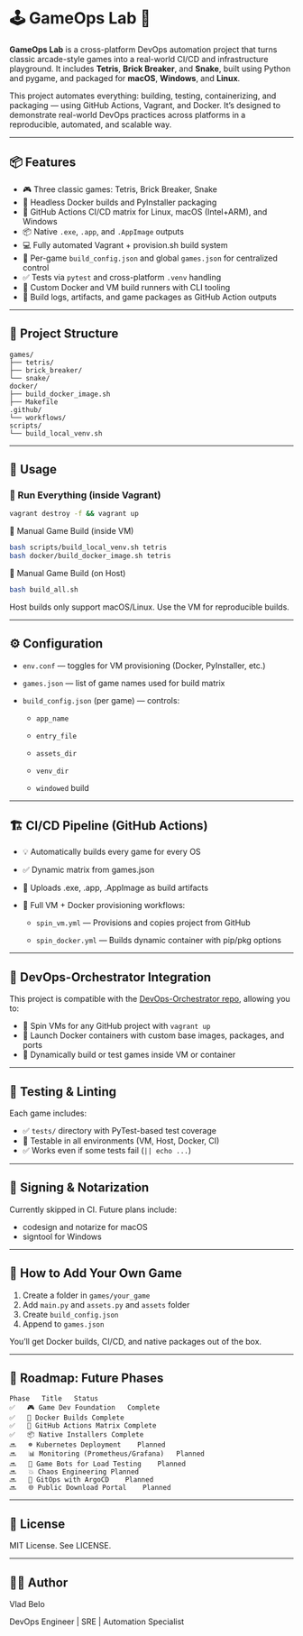 # 🕹️ GameOps Lab 🎲

**GameOps Lab** is a cross-platform DevOps automation project that turns classic arcade-style games into a real-world CI/CD and infrastructure playground. It includes **Tetris**, **Brick Breaker**, and **Snake**, built using Python and pygame, and packaged for **macOS**, **Windows**, and **Linux**.

This project automates everything: building, testing, containerizing, and packaging — using GitHub Actions, Vagrant, and Docker. It’s designed to demonstrate real-world DevOps practices across platforms in a reproducible, automated, and scalable way.

---

## 📦 Features

- 🎮 Three classic games: Tetris, Brick Breaker, Snake
- 🧪 Headless Docker builds and PyInstaller packaging
- 🐧 GitHub Actions CI/CD matrix for Linux, macOS (Intel+ARM), and Windows
- 📦 Native `.exe`, `.app`, and `.AppImage` outputs
- 💻 Fully automated Vagrant + provision.sh build system
- 📁 Per-game `build_config.json` and global `games.json` for centralized control
- ✅ Tests via `pytest` and cross-platform `.venv` handling
- 🐍 Custom Docker and VM build runners with CLI tooling
- 📜 Build logs, artifacts, and game packages as GitHub Action outputs

---

## 📁 Project Structure

```text
games/
├── tetris/
├── brick_breaker/
└── snake/
docker/
├── build_docker_image.sh
├── Makefile
.github/
└── workflows/
scripts/
└── build_local_venv.sh
```

---

## 🚀 Usage

### 🧪 Run Everything (inside Vagrant)

```bash
vagrant destroy -f && vagrant up
```

🧱 Manual Game Build (inside VM)

```bash
bash scripts/build_local_venv.sh tetris
bash docker/build_docker_image.sh tetris
```

🧱 Manual Game Build (on Host)

```bash
bash build_all.sh
```

Host builds only support macOS/Linux. Use the VM for reproducible builds.

---

## ⚙️ Configuration

- `env.conf` — toggles for VM provisioning (Docker, PyInstaller, etc.)
- `games.json` — list of game names used for build matrix
- `build_config.json` (per game) — controls:

  - `app_name`

  - `entry_file`

  - `assets_dir`

  - `venv_dir`

  - `windowed` build

---

## 🏗️ CI/CD Pipeline (GitHub Actions)

- 💡 Automatically builds every game for every OS
- ✅ Dynamic matrix from games.json
- 📁 Uploads .exe, .app, .AppImage as build artifacts
- 🔧 Full VM + Docker provisioning workflows:

  - `spin_vm.yml` — Provisions and copies project from GitHub

  - `spin_docker.yml` — Builds dynamic container with pip/pkg options

---

## 🐳 DevOps-Orchestrator Integration

This project is compatible with the [DevOps-Orchestrator repo](https://github.com/vladbelo2/devops-orchestrator), allowing you to:
- 🧱 Spin VMs for any GitHub project with `vagrant up`
- 🐳 Launch Docker containers with custom base images, packages, and ports
- 🧠 Dynamically build or test games inside VM or container

---

## 🧪 Testing & Linting

Each game includes:
- ✅ `tests/` directory with PyTest-based test coverage
- 🔀 Testable in all environments (VM, Host, Docker, CI)
- ✅ Works even if some tests fail (`|| echo ...`)

---

## 🔐 Signing & Notarization

Currently skipped in CI. Future plans include:
- codesign and notarize for macOS
- signtool for Windows

---

## 🧠 How to Add Your Own Game

1. Create a folder in `games/your_game`
2. Add `main.py` and `assets.py` and `assets` folder
3. Create `build_config.json`
4. Append to `games.json`

You’ll get Docker builds, CI/CD, and native packages out of the box.

---

## 🔮 Roadmap: Future Phases

```text
Phase	Title	Status
✅	🎮 Game Dev Foundation	Complete
✅	🐳 Docker Builds	Complete
✅	🔁 GitHub Actions Matrix	Complete
✅	📦 Native Installers	Complete
🔜	☸️ Kubernetes Deployment	Planned
🔜	📊 Monitoring (Prometheus/Grafana)	Planned
🔜	🤖 Game Bots for Load Testing	Planned
🔜	💥 Chaos Engineering	Planned
🔜	🚀 GitOps with ArgoCD	Planned
🔜	🌐 Public Download Portal	Planned
```

---

## 📄 License

MIT License. See LICENSE.

---

## 🧑‍💻 Author

Vlad Belo 

DevOps Engineer | SRE | Automation Specialist
